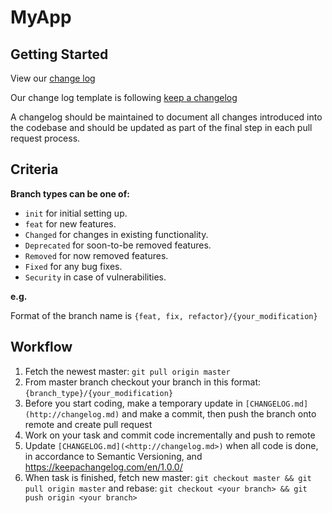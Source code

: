 # MyApp

## Getting Started

View our [change log](CHANGELOG.md)

Our change log template is following [keep a changelog](http://keepachangelog.com/en/1.0.0/)

A changelog should be maintained to document all changes introduced into the codebase and should be updated as part of the final step in each pull request process.

## Criteria 

**Branch types can be one of:**

- `init` for initial setting up.
- `feat` for new features.
- `Changed` for changes in existing functionality.
- `Deprecated` for soon-to-be removed features.
- `Removed` for now removed features.
- `Fixed` for any bug fixes.
- `Security` in case of vulnerabilities.

**e.g.**

Format of the branch name is `{feat, fix, refactor}/{your_modification}`

## Workflow

1. Fetch the newest master: `git pull origin master`
2. From master branch checkout your branch in this format: `{branch_type}/{your_modification}`
3. Before you start coding, make a temporary update in `[CHANGELOG.md](http://changelog.md)` and make a commit, then push the branch onto remote and create pull request
4. Work on your task and commit code incrementally and push to remote
5. Update `[CHANGELOG.md](<http://changelog.md>)` when all code is done, in accordance to Semantic Versioning, and https://keepachangelog.com/en/1.0.0/
6. When task is finished, fetch new master: `git checkout master && git pull origin master` and rebase: `git checkout <your branch> && git push origin <your branch>`